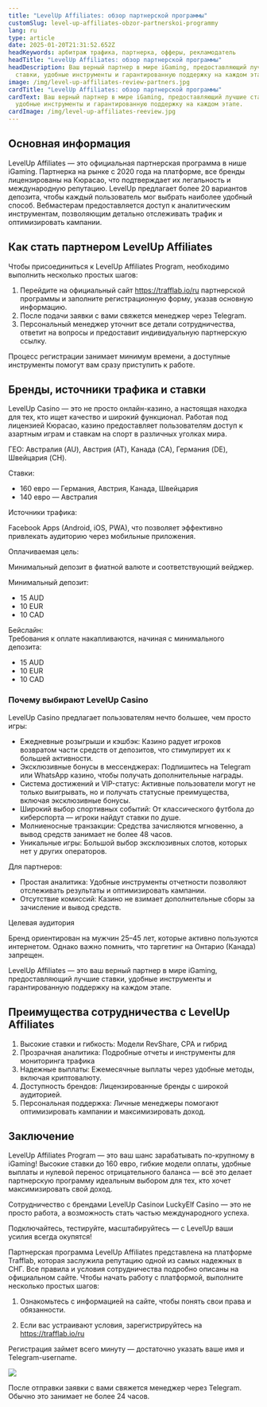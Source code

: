 ```yaml
---
title: "LevelUp Affiliates: обзор партнерской программы"
customSlug: level-up-affiliates-obzor-partnerskoi-programmy
lang: ru
type: article
date: 2025-01-20T21:31:52.652Z
headKeywords: арбитраж трафика, партнерка, офферы, рекламодатель
headTitle: "LevelUp Affiliates: обзор партнерской программы"
headDescription: Ваш верный партнер в мире iGaming, предоставляющий лучшие
  ставки, удобные инструменты и гарантированную поддержку на каждом этапе.
image: /img/level-up-affiliates-review-partners.jpg
cardTitle: "LevelUp Affiliates: обзор партнерской программы"
cardText: Ваш верный партнер в мире iGaming, предоставляющий лучшие ставки,
  удобные инструменты и гарантированную поддержку на каждом этапе.
cardImage: /img/level-up-affiliates-reeview.jpg
---
```



## Основная информация 

LevelUp Affiliates — это официальная партнерская программа в нише iGaming. Партнерка на рынке с 2020 года на платформе, все бренды лицензированы на Кюрасао, что подтверждает их легальность и международную репутацию. LevelUp предлагает более 20 вариантов депозита, чтобы каждый пользователь мог выбрать наиболее удобный способ. Вебмастерам предоставляется доступ к аналитическим инструментам, позволяющим детально отслеживать трафик и оптимизировать кампании.



## Как стать партнером LevelUp Affiliates

Чтобы присоединиться к LevelUp Affiliates Program, необходимо выполнить несколько простых шагов:

1. Перейдите на официальный сайт <https://trafflab.io/ru> партнерской программы и заполните регистрационную форму, указав основную информацию.
2. После подачи заявки с вами свяжется менеджер через Telegram.
3. Персональный менеджер уточнит все детали сотрудничества, ответит на вопросы и предоставит индивидуальную партнерскую ссылку.

Процесс регистрации занимает минимум времени, а доступные инструменты помогут вам сразу приступить к работе.



## Бренды, источники трафика и ставки

LevelUp Casino — это не просто онлайн-казино, а настоящая находка для тех, кто ищет качество и широкий функционал. Работая под лицензией Кюрасао, казино предоставляет пользователям доступ к азартным играм и ставкам на спорт в различных уголках мира.

ГЕО: Австралия (AU), Австрия (AT), Канада (CA), Германия (DE), Швейцария (CH).

Ставки:

* 160 евро — Германия, Австрия, Канада, Швейцария
* 140 евро — Австралия

Источники трафика:

Facebook Apps (Android, iOS, PWA), что позволяет эффективно привлекать аудиторию через мобильные приложения.

Оплачиваемая цель:

Минимальный депозит в фиатной валюте и соответствующий вейджер.

Минимальный депозит:

* 15 AUD
* 10 EUR
* 10 CAD

Бейслайн:\
Требования к оплате накапливаются, начиная с минимального депозита:

* 15 AUD
* 10 EUR
* 10 CAD



### Почему выбирают LevelUp Casino

LevelUp Casino предлагает пользователям нечто большее, чем просто игры:

* Ежедневные розыгрыши и кэшбэк: Казино радует игроков возвратом части средств от депозитов, что стимулирует их к большей активности.
* Эксклюзивные бонусы в мессенджерах: Подпишитесь на Telegram или WhatsApp казино, чтобы получать дополнительные награды.
* Система достижений и VIP-статус: Активные пользователи могут не только выигрывать, но и получать статусные преимущества, включая эксклюзивные бонусы.
* Широкий выбор спортивных событий: От классического футбола до киберспорта — игроки найдут ставки по душе.
* Молниеносные транзакции: Средства зачисляются мгновенно, а вывод средств занимает не более 48 часов.
* Уникальные игры: Большой выбор эксклюзивных слотов, которых нет у других операторов.

Для партнеров:

* Простая аналитика: Удобные инструменты отчетности позволяют отслеживать результаты и оптимизировать кампании.
* Отсутствие комиссий: Казино не взимает дополнительные сборы за зачисление и вывод средств.

Целевая аудитория

Бренд ориентирован на мужчин 25–45 лет, которые активно пользуются интернетом. Однако важно помнить, что таргетинг на Онтарио (Канада) запрещен.



LevelUp Affiliates — это ваш верный партнер в мире iGaming, предоставляющий лучшие ставки, удобные инструменты и гарантированную поддержку на каждом этапе.



## Преимущества сотрудничества с LevelUp Affiliates

1. Высокие ставки и гибкость: Модели RevShare, CPA и гибрид
2. Прозрачная аналитика: Подробные отчеты и инструменты для мониторинга трафика
3. Надежные выплаты: Ежемесячные выплаты через удобные методы, включая криптовалюту.
4. Доступность брендов: Лицензированные бренды с широкой аудиторией.
5. Персональная поддержка: Личные менеджеры помогают оптимизировать кампании и максимизировать доход.



## Заключение 

LevelUp Affiliates Program — это ваш шанс зарабатывать по-крупному в iGaming! Высокие ставки до 160 евро, гибкие модели оплаты, удобные выплаты и нулевой перенос отрицательного баланса — всё это делает партнерскую программу идеальным выбором для тех, кто хочет максимизировать свой доход. 

Сотрудничество с брендами LevelUp Casinoи LuckyElf Casino — это не просто работа, а возможность стать частью международного успеха. 

Подключайтесь, тестируйте, масштабируйтесь — с LevelUp ваши усилия всегда окупятся!



Партнерская программа LevelUp Affiliates представлена на платформе Trafflab, которая заслужила репутацию одной из самых надежных в СНГ. Все правила и условия сотрудничества подробно описаны на официальном сайте. Чтобы начать работу с платформой, выполните несколько простых шагов:  

1. Ознакомьтесь с информацией на сайте, чтобы понять свои права и обязанности.  

2. Если вас устраивают условия, зарегистрируйтесь на <https://trafflab.io/ru>

Регистрация займет всего минуту — достаточно указать ваше имя и Telegram-username.  

![](https://lh7-rt.googleusercontent.com/docsz/AD_4nXeodpXHC3f0Ji_7Hbwn93BD3Dz4nr8ohN54JkzZ_BolGpikaaECONROTXAdywOx5mYBXW3VZsmZM4nW6vGjEbrzy2URt-EIycR5yRIBX6BkGgbJ-zXfJfuMQZuY2lmDP2MakyoB?key=TlCMKvPneheRykSqszcH3448)

После отправки заявки с вами свяжется менеджер через Telegram. Обычно это занимает не более 24 часов.